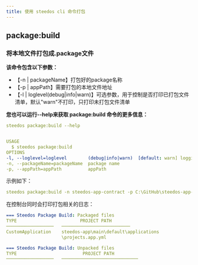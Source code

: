 ```yaml
---
title: 使用 steedos cli 命令打包
---
```


## package:build

### 将本地文件打包成.package文件

**该命令包含以下参数：**

- 【-n | packageName】打包好的package名称
- 【-p | appPath】需要打包的本地文件地址
- 【-l | loglevel(debug|info|warn)】可选参数，用于控制是否打印已打包文件清单，默认"warn"不打印，只打印未打包文件清单

**您也可以运行--help来获取 package:build 命令的更多信息：**

```yml
steedos package:build --help


USAGE
  $ steedos package:build
OPTIONS
-l, --loglevel=loglevel        (debug|info|warn)  [default: warn] logging level for this command invocation
-n, --packageName=packageName  package name
-p, --appPath=appPath          appPath
```

示例如下：

```yml
steedos package:build -n steedos-app-contract -p C:\GitHub\steedos-app-contract\steedos-app
```

在控制台同时会打印打包相关的日志：

```yml
=== Steedos Package Build: Packaged files
TYPE                        PROJECT PATH
──────────────────   ──────────────────────────
CustomApplication    steedos-app\main\default\applications  
                     \projects.app.yml    

=== Steedos Package Build: Unpacked files
TYPE                         PROJECT PATH
──────────────────   ─────────────────────────────
```
